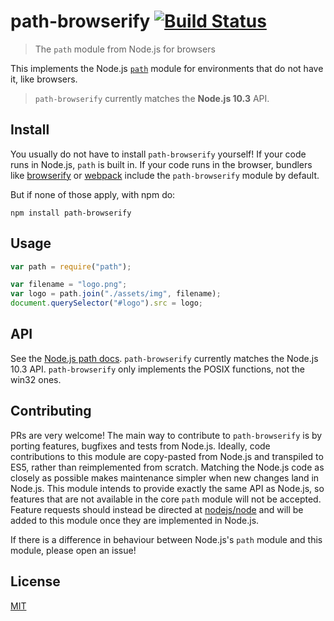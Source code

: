 # path-browserify [![Build Status](https://travis-ci.org/browserify/path-browserify.png?branch=master)](https://travis-ci.org/browserify/path-browserify)

> The `path` module from Node.js for browsers

This implements the Node.js [`path`][path] module for environments that do not
have it, like browsers.

> `path-browserify` currently matches the **Node.js 10.3** API.

## Install

You usually do not have to install `path-browserify` yourself! If your code runs
in Node.js, `path` is built in. If your code runs in the browser, bundlers like
[browserify](https://github.com/browserify/browserify) or
[webpack](https://github.com/webpack/webpack) include the `path-browserify`
module by default.

But if none of those apply, with npm do:

```
npm install path-browserify
```

## Usage

```javascript
var path = require("path");

var filename = "logo.png";
var logo = path.join("./assets/img", filename);
document.querySelector("#logo").src = logo;
```

## API

See the [Node.js path docs][path]. `path-browserify` currently matches the
Node.js 10.3 API. `path-browserify` only implements the POSIX functions, not the
win32 ones.

## Contributing

PRs are very welcome! The main way to contribute to `path-browserify` is by
porting features, bugfixes and tests from Node.js. Ideally, code contributions
to this module are copy-pasted from Node.js and transpiled to ES5, rather than
reimplemented from scratch. Matching the Node.js code as closely as possible
makes maintenance simpler when new changes land in Node.js. This module intends
to provide exactly the same API as Node.js, so features that are not available
in the core `path` module will not be accepted. Feature requests should instead
be directed at [nodejs/node](https://github.com/nodejs/node) and will be added
to this module once they are implemented in Node.js.

If there is a difference in behaviour between Node.js's `path` module and this
module, please open an issue!

## License

[MIT](./LICENSE)

[path]: https://nodejs.org/docs/v10.3.0/api/path.html
